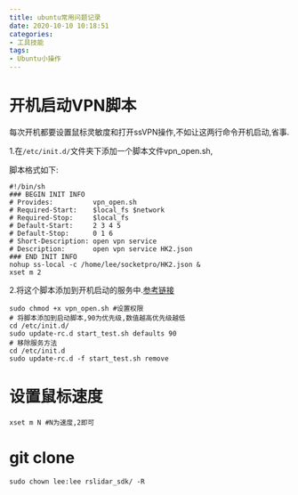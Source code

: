 ```yaml
---
title: ubuntu常用问题记录
date: 2020-10-10 10:18:51
categories:
- 工具技能
tags:
- Ubuntu小操作
---
```


# 开机启动VPN脚本

每次开机都要设置鼠标灵敏度和打开ssVPN操作,不如让这两行命令开机启动,省事.

1.在`/etc/init.d/`文件夹下添加一个脚本文件vpn_open.sh, 

脚本格式如下:

```shell
#!/bin/sh
### BEGIN INIT INFO
# Provides:          vpn_open.sh
# Required-Start:    $local_fs $network
# Required-Stop:     $local_fs
# Default-Start:     2 3 4 5
# Default-Stop:      0 1 6
# Short-Description: open vpn service
# Description:       open vpn service HK2.json
### END INIT INFO
nohup ss-local -c /home/lee/socketpro/HK2.json &
xset m 2
```

2.将这个脚本添加到开机启动的服务中.[参考链接](https://blog.csdn.net/MakerCloud/article/details/81257953?utm_medium=distribute.pc_relevant.none-task-blog-BlogCommendFromMachineLearnPai2-1.channel_param&depth_1-utm_source=distribute.pc_relevant.none-task-blog-BlogCommendFromMachineLearnPai2-1.channel_param)

```shell
sudo chmod +x vpn_open.sh #设置权限
# 将脚本添加到启动脚本,90为优先级,数值越高优先级越低
cd /etc/init.d/
sudo update-rc.d start_test.sh defaults 90
# 移除服务方法
cd /etc/init.d
sudo update-rc.d -f start_test.sh remove
```

# 设置鼠标速度

```shell
xset m N #N为速度,2即可
```

# git clone

```shell
sudo chown lee:lee rslidar_sdk/ -R
```


